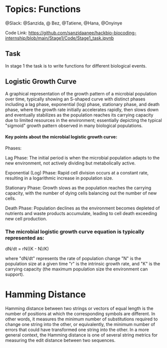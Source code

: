 
# Topics: Functions

@Slack: @Sanzida, @ Bez, @Tatiene,  @Hana, @Onyinye

Code Link: https://github.com/sanzidaanee/hackbio-biocoding-internship/blob/main/Stage1/Code/Stage1_task.ipynb


## Task

In stage 1 the task is to write functions for different biological events.

## Logistic Growth Curve

A graphical representation of the growth pattern of a microbial population over time, typically showing an S-shaped curve with distinct phases including a lag phase, exponential (log) phase, stationary phase, and death phase, where the growth rate initially accelerates rapidly, then slows down and eventually stabilizes as the population reaches its carrying capacity due to limited resources in the environment; essentially depicting the typical "sigmoid" growth pattern observed in many biological populations. 

#### Key points about the microbial logistic growth curve:

Phases:

Lag Phase: The initial period is when the microbial population adapts to the new environment, not actively dividing but metabolically active. 

Exponential (Log) Phase: Rapid cell division occurs at a constant rate, resulting in a logarithmic increase in population size. 

Stationary Phase: Growth slows as the population reaches the carrying capacity, with the number of dying cells balancing out the number of new cells. 

Death Phase: Population declines as the environment becomes depleted of nutrients and waste products accumulate, leading to cell death exceeding new cell production. 



### The microbial logistic growth curve equation is typically represented as: 

dN/dt = rN((K - N)/K)

where "dN/dt" represents the rate of population change
"N" is the population size at a given time
"r" is the intrinsic growth rate, and 
"K" is the carrying capacity (the maximum population size the environment can support). 

# Hamming Distance

Hamming distance between two strings or vectors of equal length is the number of positions at which the corresponding symbols are different. In other words, it measures the minimum number of substitutions required to change one string into the other, or equivalently, the minimum number of errors that could have transformed one string into the other. In a more general context, the Hamming distance is one of several string metrics for measuring the edit distance between two sequences.





